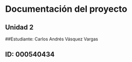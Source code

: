 # Documentación del proyecto
## Unidad 2

##Estudiante: Carlos Andrés Vásquez Vargas

ID: 000540434
---
